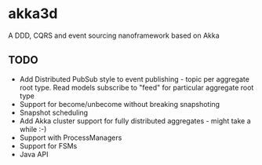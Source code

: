 akka3d
======

A DDD, CQRS and event sourcing nanoframework based on Akka

TODO
----

* Add Distributed PubSub style to event publishing - topic per aggregate root type. Read models subscribe to "feed" for particular aggregate root type
* Support for become/unbecome without breaking snapshoting
* Snapshot scheduling
* Add Akka cluster support for fully distributed aggregates - might take a while :-)
* Support with ProcessManagers
* Support for FSMs
* Java API
